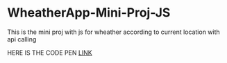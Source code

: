 # WheatherApp-Mini-Proj-JS
This is the mini proj with js for wheather according to current location with api calling


HERE IS THE CODE PEN <a href="https://codepen.io/sukhepadda/full/JjBrXEj" target="blank">LINK</a>
